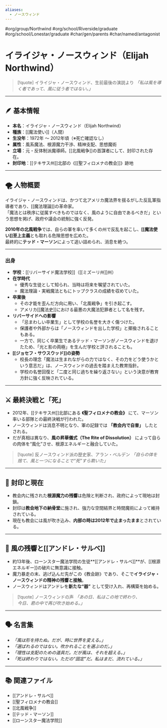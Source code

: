 ```yaml
---
aliases:
  - ノースウィンド
---
```

 #org/group/Northwind  #org/school/Riverside/graduate #org/school/Lonestar/graduate #char/gen/parents #char/named/antagonist 
# イライジャ・ノースウィンド（Elijah Northwind）

>[!quote] イライジャ・ノースウィンド、生前最後の演説より
*「私は風を導く者であって、風に従う者ではない。」*  


---

## 🪶 基本情報

- **本名**：イライジャ・ノースウィンド（Elijah Northwind）  
- **種族**：[[魔法使い]]（人間）  
- **生没年**：1972年 〜 2012年頃（※死亡確認なし）  
- **属性**：風系魔法、根源魔力干渉、精神支配、思想魔術  
- **立場**：元・反体制派魔導師。[[北風戦争]]の首謀者にして、封印された存在。  
- **封印地**：[[テキサス州]]北部の《[[聖フィロメナの教会]]》跡地

---

## 🌪️ 人物概要

イライジャ・ノースウィンドは、かつて北アメリカ魔法界を揺るがした反乱軍指導者であり、[[魔法理論]]の革命家。  
「魔法とは秩序に従属すべきものではなく、風のように自由であるべきだ」という思想を掲げ、政府や議会の統制に強く反発。

**2010年の北風戦争**では、自らの軍を率いて多くの州で反乱を起こし、**[[魔法使い]]至上主義**とも取れる危険思想を広めた。  
最終的に**テッド・マーソン**によって追い詰められ、消息を絶つ。

---
### 出身
- **学校**：[[リバーサイド魔法学校]]（[[ミズーリ州]]州）
- **在学時代**  
  - 優秀な生徒として知られ、当時は将来を嘱望されていた。  
  - 魔法理論・実戦魔法ともにトップクラスの成績を収めていた。  
- **卒業後**  
  - その才能を歪んだ方向に用い、「北風戦争」を引き起こす。  
  - アメリカ[[魔法史]]における最悪の大魔法犯罪者として名を残す。  
- **リバーサイドへの影響**  
  - 「忌まわしい卒業生」として学校の名誉を大きく傷つけた。  
  - 保護者や外部からは「ノースウィンドを出した学校」と揶揄されることもある。  
  - 一方で、同じく卒業生であるテッド・マーソンがノースウィンドを退けたため、「光と影の両極」を生んだ学校と評されることも。  
- **[[ジョセフ・サウスウッド]]の姿勢**  
  - 校長の理念「魔法は生まれながらの力ではなく、その力をどう使うかという意志だ」は、ノースウィンドの過去を踏まえた教育指針。  
  - 学校の名誉回復と「二度と同じ過ちを繰り返さない」という決意が教育方針に強く反映されている。

---

## ⚔️ 最終決戦と「死」

- 2012年、[[テキサス州]]北部にある **《聖フィロメナの教会》** にて、マーソン率いる部隊との最終決戦が行われた。
- ノースウィンドは消息不明となり、軍の記録では **「教会内で自害」** したとされる。
- だが真相は異なり、**風の昇華儀式（The Rite of Dissolution）** によって自らの肉体を“風化”させ、根源エネルギーと融合していた。

>[!quote]  反ノースウィンド派の歴史家、アラン・ベルデン 
*「自らの体を捨て、風と一つになることで“死”すら欺いた」*  


---

## 🔐 封印と現在

- 教会内に残された**根源魔力の残響**は危険と判断され、政府によって現地は封鎖。
- 封印は**教会地下の納骨堂**に施され、強力な空間結界と時間魔術によって維持されている。
- 現在も教会には風が吹き込み、**内部の時は2012年で止まったまま**とされている。

---

## 🧬 風の残響と[[アンドレ・サルベ]]

- 約13年後、ローンスター魔法学院の生徒**[[アンドレ・サルベ]]**が、[[根源エネルギー]]の破片に無意識に接触。
- 魔力暴走の末、逃げ込んだ先がこの《教会跡》であり、そこで**イライジャ・ノースウィンドの精神の残響と接触**。
- ノースウィンドはアンドレを**新たな“器”** として受け入れ、再構築を始める。

>[!quote] ノースウィンドの声 
*「あの日、私はこの地で終わり、  
今日、君の中で再び吹き始める。」*  

---

## 🗣️ 名言集

- *「風は形を持たぬ。だが、時に世界を変える。」*
- *「選ばれるのではない。吹かれることを選ぶのだ。」*
- *「理性は支配のための道具だ。だが風は、それを超える。」*
- *「死は終わりではない。ただの“固定”だ。私はまだ、流れている。」*

---

## 📚 関連ファイル

- [[アンドレ・サルベ]]
- [[聖フィロメナの教会]]
- [[北風戦争]]
- [[テッド・マーソン]]
- [[ローンスター魔法学院]]

